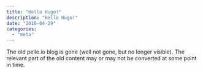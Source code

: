 ```yaml
---
title: "Hello Hugo!"
description: "Hello Hugo!"
date: "2016-04-29"
categories:
  - "meta"
---
```


The old pelle.io blog is gone (well not gone, but no longer visible). The relevant part of the old content may or may not be converted at some point in time. 

